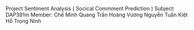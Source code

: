 Project Sentiment Analysis ( Socical Commment Prediction ) 
Subject: DAP391m
Member: Chế Minh Quang 
Trần Hoàng Vương
Nguyễn Tuấn Kiệt
Hồ Trọng Ninh 
